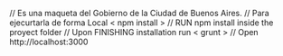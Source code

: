 // Es una maqueta del Gobierno de la Ciudad de Buenos Aires. 
// Para ejecurtarla de forma Local < npm install >
// RUN npm install inside the proyect folder
// Upon FINISHING installation run < grunt >
// Open http://localhost:3000 